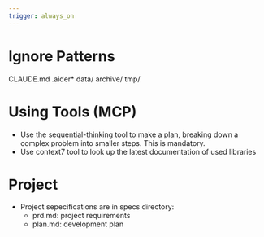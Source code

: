 ```yaml
---
trigger: always_on
---
```


# Ignore Patterns
CLAUDE.md
.aider*
data/
archive/
tmp/

# Using Tools (MCP)
- Use the sequential-thinking tool to make a plan, breaking down a complex problem into smaller steps. This is mandatory.
- Use context7 tool to look up the latest documentation of used libraries

# Project
- Project sepecifications are in specs directory: 
  - prd.md: project requirements
  - plan.md: development plan